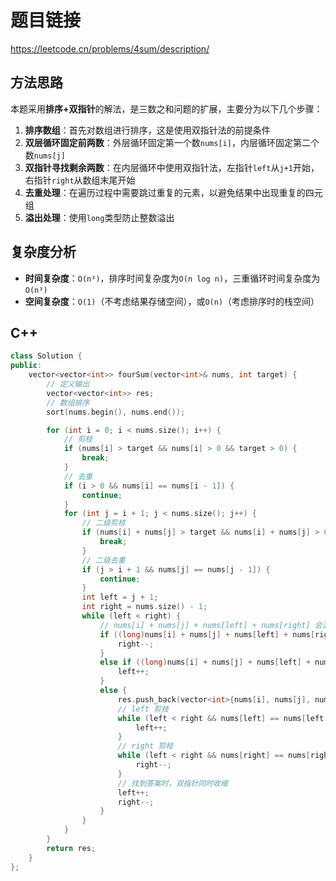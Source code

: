 # 题目链接

https://leetcode.cn/problems/4sum/description/

## 方法思路
本题采用**排序+双指针**的解法，是三数之和问题的扩展，主要分为以下几个步骤：

1. **排序数组**：首先对数组进行排序，这是使用双指针法的前提条件
2. **双层循环固定前两数**：外层循环固定第一个数`nums[i]`，内层循环固定第二个数`nums[j]`
3. **双指针寻找剩余两数**：在内层循环中使用双指针法，左指针`left`从`j+1`开始，右指针`right`从数组末尾开始
4. **去重处理**：在遍历过程中需要跳过重复的元素，以避免结果中出现重复的四元组
5. **溢出处理**：使用`long`类型防止整数溢出

## 复杂度分析
- **时间复杂度**：`O(n³)`，排序时间复杂度为`O(n log n)`，三重循环时间复杂度为`O(n³)`
- **空间复杂度**：`O(1)`（不考虑结果存储空间），或`O(n)`（考虑排序时的栈空间）

## C++

```C++
class Solution {
public:
    vector<vector<int>> fourSum(vector<int>& nums, int target) {
        // 定义输出
        vector<vector<int>> res;
        // 数组排序
        sort(nums.begin(), nums.end());

        for (int i = 0; i < nums.size(); i++) {
            // 剪枝
            if (nums[i] > target && nums[i] > 0 && target > 0) {
                break;
            }
            // 去重
            if (i > 0 && nums[i] == nums[i - 1]) {
                continue;
            }
            for (int j = i + 1; j < nums.size(); j++) {
                // 二级剪枝
                if (nums[i] + nums[j] > target && nums[i] + nums[j] > 0 && target > 0) {
                    break;
                }
                // 二级去重
                if (j > i + 1 && nums[j] == nums[j - 1]) {
                    continue;
                }
                int left = j + 1;
                int right = nums.size() - 1;
                while (left < right) {
                    // nums[i] + nums[j] + nums[left] + nums[right] 会溢出
                    if ((long)nums[i] + nums[j] + nums[left] + nums[right] > target) {
                        right--;
                    }
                    else if ((long)nums[i] + nums[j] + nums[left] + nums[right] < target) {
                        left++;
                    }
                    else {
                        res.push_back(vector<int>{nums[i], nums[j], nums[left], nums[right]});
                        // left 剪枝
                        while (left < right && nums[left] == nums[left + 1]) {
                            left++;
                        }
                        // right 剪枝
                        while (left < right && nums[right] == nums[right - 1]) {
                            right--;
                        }
                        // 找到答案时，双指针同时收缩
                        left++;
                        right--;
                    }
                }
            }
        }
        return res;
    }
};
```